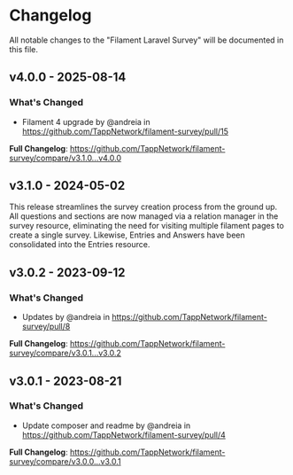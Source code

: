 # Changelog

All notable changes to the "Filament Laravel Survey" will be documented in this file.

## v4.0.0 - 2025-08-14

### What's Changed

* Filament 4 upgrade by @andreia in https://github.com/TappNetwork/filament-survey/pull/15

**Full Changelog**: https://github.com/TappNetwork/filament-survey/compare/v3.1.0...v4.0.0

## v3.1.0 - 2024-05-02

This release streamlines the survey creation process from the ground up. All questions and sections are now managed via a relation manager in the survey resource, eliminating the need for visiting multiple filament pages to create a single survey. Likewise, Entries and Answers have been consolidated into the Entries resource.

## v3.0.2 - 2023-09-12

### What's Changed

- Updates by @andreia in https://github.com/TappNetwork/filament-survey/pull/8

**Full Changelog**: https://github.com/TappNetwork/filament-survey/compare/v3.0.1...v3.0.2

## v3.0.1 - 2023-08-21

### What's Changed

- Update composer and readme by @andreia in https://github.com/TappNetwork/filament-survey/pull/4

**Full Changelog**: https://github.com/TappNetwork/filament-survey/compare/v3.0.0...v3.0.1
